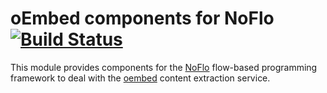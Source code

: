 oEmbed components for NoFlo [![Build Status](https://secure.travis-ci.org/noflo/noflo-oembed.png?branch=master)](https://travis-ci.org/noflo/noflo-oembed)
=========================

This module provides components for the [NoFlo](http://noflojs.org/) flow-based programming framework to deal with the [oembed](http://oembed.com/) content extraction service.
